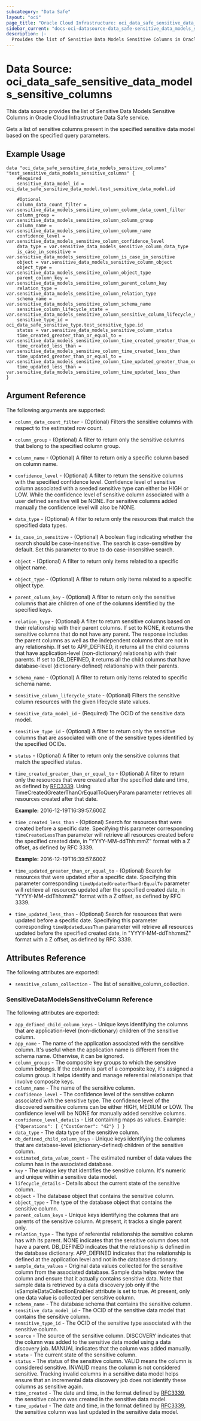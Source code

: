 ```yaml
---
subcategory: "Data Safe"
layout: "oci"
page_title: "Oracle Cloud Infrastructure: oci_data_safe_sensitive_data_models_sensitive_columns"
sidebar_current: "docs-oci-datasource-data_safe-sensitive_data_models_sensitive_columns"
description: |-
  Provides the list of Sensitive Data Models Sensitive Columns in Oracle Cloud Infrastructure Data Safe service
---
```


# Data Source: oci_data_safe_sensitive_data_models_sensitive_columns
This data source provides the list of Sensitive Data Models Sensitive Columns in Oracle Cloud Infrastructure Data Safe service.

Gets a list of sensitive columns present in the specified sensitive data model based on the specified query parameters.


## Example Usage

```hcl
data "oci_data_safe_sensitive_data_models_sensitive_columns" "test_sensitive_data_models_sensitive_columns" {
	#Required
	sensitive_data_model_id = oci_data_safe_sensitive_data_model.test_sensitive_data_model.id

	#Optional
	column_data_count_filter = var.sensitive_data_models_sensitive_column_column_data_count_filter
	column_group = var.sensitive_data_models_sensitive_column_column_group
	column_name = var.sensitive_data_models_sensitive_column_column_name
	confidence_level = var.sensitive_data_models_sensitive_column_confidence_level
	data_type = var.sensitive_data_models_sensitive_column_data_type
	is_case_in_sensitive = var.sensitive_data_models_sensitive_column_is_case_in_sensitive
	object = var.sensitive_data_models_sensitive_column_object
	object_type = var.sensitive_data_models_sensitive_column_object_type
	parent_column_key = var.sensitive_data_models_sensitive_column_parent_column_key
	relation_type = var.sensitive_data_models_sensitive_column_relation_type
	schema_name = var.sensitive_data_models_sensitive_column_schema_name
	sensitive_column_lifecycle_state = var.sensitive_data_models_sensitive_column_sensitive_column_lifecycle_state
	sensitive_type_id = oci_data_safe_sensitive_type.test_sensitive_type.id
	status = var.sensitive_data_models_sensitive_column_status
	time_created_greater_than_or_equal_to = var.sensitive_data_models_sensitive_column_time_created_greater_than_or_equal_to
	time_created_less_than = var.sensitive_data_models_sensitive_column_time_created_less_than
	time_updated_greater_than_or_equal_to = var.sensitive_data_models_sensitive_column_time_updated_greater_than_or_equal_to
	time_updated_less_than = var.sensitive_data_models_sensitive_column_time_updated_less_than
}
```

## Argument Reference

The following arguments are supported:

* `column_data_count_filter` - (Optional) Filters the sensitive columns with respect to the estimated row count. 
* `column_group` - (Optional) A filter to return only the sensitive columns that belong to the specified column group.
* `column_name` - (Optional) A filter to return only a specific column based on column name.
* `confidence_level` - (Optional) A filter to return the sensitive columns with the specified confidence level.  Confidence level of sensitive column associated with a seeded sensitive type can either be HIGH or LOW. While the confidence level of sensitive column associated with a user defined sensitive will be NONE.  For sensitive columns added manually the confidence level will also be NONE. 
* `data_type` - (Optional) A filter to return only the resources that match the specified data types.
* `is_case_in_sensitive` - (Optional) A boolean flag indicating whether the search should be case-insensitive. The search is case-sensitive by default. Set this parameter to true to do case-insensitive search. 
* `object` - (Optional) A filter to return only items related to a specific object name.
* `object_type` - (Optional) A filter to return only items related to a specific object type.
* `parent_column_key` - (Optional) A filter to return only the sensitive columns that are children of one of the columns identified by the specified keys.
* `relation_type` - (Optional) A filter to return sensitive columns based on their relationship with their parent columns. If set to NONE, it returns the sensitive columns that do not have any parent. The response includes the parent columns as well as the independent columns that are not in any relationship. If set to APP_DEFINED, it returns all the child columns that have application-level (non-dictionary) relationship with their parents. If set to DB_DEFINED, it returns all the child columns that have database-level (dictionary-defined) relationship with their parents. 
* `schema_name` - (Optional) A filter to return only items related to specific schema name.
* `sensitive_column_lifecycle_state` - (Optional) Filters the sensitive column resources with the given lifecycle state values.
* `sensitive_data_model_id` - (Required) The OCID of the sensitive data model.
* `sensitive_type_id` - (Optional) A filter to return only the sensitive columns that are associated with one of the sensitive types identified by the specified OCIDs.
* `status` - (Optional) A filter to return only the sensitive columns that match the specified status.
* `time_created_greater_than_or_equal_to` - (Optional) A filter to return only the resources that were created after the specified date and time, as defined by [RFC3339](https://tools.ietf.org/html/rfc3339). Using TimeCreatedGreaterThanOrEqualToQueryParam parameter retrieves all resources created after that date.

	**Example:** 2016-12-19T16:39:57.600Z 
* `time_created_less_than` - (Optional) Search for resources that were created before a specific date. Specifying this parameter corresponding `timeCreatedLessThan` parameter will retrieve all resources created before the specified created date, in "YYYY-MM-ddThh:mmZ" format with a Z offset, as defined by RFC 3339.

	**Example:** 2016-12-19T16:39:57.600Z 
* `time_updated_greater_than_or_equal_to` - (Optional) Search for resources that were updated after a specific date. Specifying this parameter corresponding `timeUpdatedGreaterThanOrEqualTo` parameter will retrieve all resources updated after the specified created date, in "YYYY-MM-ddThh:mmZ" format with a Z offset, as defined by RFC 3339. 
* `time_updated_less_than` - (Optional) Search for resources that were updated before a specific date. Specifying this parameter corresponding `timeUpdatedLessThan` parameter will retrieve all resources updated before the specified created date, in "YYYY-MM-ddThh:mmZ" format with a Z offset, as defined by RFC 3339. 


## Attributes Reference

The following attributes are exported:

* `sensitive_column_collection` - The list of sensitive_column_collection.

### SensitiveDataModelsSensitiveColumn Reference

The following attributes are exported:

* `app_defined_child_column_keys` - Unique keys identifying the columns that are application-level (non-dictionary) children of the sensitive column.
* `app_name` - The name of the application associated with the sensitive column. It's useful when the application name is different from the schema name. Otherwise, it can be ignored. 
* `column_groups` - The composite key groups to which the sensitive column belongs. If the column is part of a composite key, it's assigned a column group. It helps identify and manage referential relationships that involve composite keys. 
* `column_name` - The name of the sensitive column.
* `confidence_level` - The confidence level of the sensitive column associated with the sensitive type. The confidence level of the discovered sensitive columns can be either HIGH, MEDIUM or LOW. The confidence level will be NONE for manually added sensitive columns. 
* `confidence_level_details` - List containing maps as values. Example: `{"Operations": [ {"CostCenter": "42"} ] }` 
* `data_type` - The data type of the sensitive column.
* `db_defined_child_column_keys` - Unique keys identifying the columns that are database-level (dictionary-defined) children of the sensitive column.
* `estimated_data_value_count` - The estimated number of data values the column has in the associated database.
* `key` - The unique key that identifies the sensitive column. It's numeric and unique within a sensitive data model.
* `lifecycle_details` - Details about the current state of the sensitive column.
* `object` - The database object that contains the sensitive column.
* `object_type` - The type of the database object that contains the sensitive column.
* `parent_column_keys` - Unique keys identifying the columns that are parents of the sensitive column. At present, it tracks a single parent only.
* `relation_type` - The type of referential relationship the sensitive column has with its parent. NONE indicates that the sensitive column does not have a parent. DB_DEFINED indicates that the relationship is defined in the database dictionary. APP_DEFINED indicates that the relationship is defined at the application level and not in the database dictionary. 
* `sample_data_values` - Original data values collected for the sensitive column from the associated database. Sample data helps review the column and ensure that it actually contains sensitive data. Note that sample data is retrieved by a data discovery job only if the isSampleDataCollectionEnabled attribute is set to true. At present, only one data value is collected per sensitive column. 
* `schema_name` - The database schema that contains the sensitive column.
* `sensitive_data_model_id` - The OCID of the sensitive data model that contains the sensitive column.
* `sensitive_type_id` - The OCID of the sensitive type associated with the sensitive column.
* `source` - The source of the sensitive column. DISCOVERY indicates that the column was added to the sensitive data model using a data discovery job. MANUAL indicates that the column was added manually. 
* `state` - The current state of the sensitive column.
* `status` - The status of the sensitive column. VALID means the column is considered sensitive. INVALID means the column is not considered sensitive. Tracking invalid columns in a sensitive data model helps ensure that an incremental data discovery job does not identify these columns as sensitive again. 
* `time_created` - The date and time, in the format defined by [RFC3339](https://tools.ietf.org/html/rfc3339), the sensitive column was created in the sensitive data model. 
* `time_updated` - The date and time, in the format defined by [RFC3339](https://tools.ietf.org/html/rfc3339), the sensitive column was last updated in the sensitive data model. 

